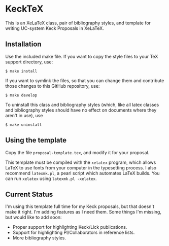 # KeckTeX

This is an XeLaTeX class, pair of bibliography styles, and template for writing UC-system Keck Proposals in XeLaTeX.

## Installation

Use the included make file. If you want to copy the style files to your TeX support directory, use:
    
    $ make install
    
If you want to symlink the files, so that you can change them and contribute those changes to this GitHub repository, use:
    
    $ make develop
    

To uninstall this class and bibliography styles (which, like all latex classes and bibliography styles should have no effect on documents where they aren't in use), use
    
    $ make uninstall
    

## Using the template

Copy the file ``proposal-template.tex``, and modify it for your proposal.

This template must be compiled with the `xelatex` program, which allows LaTeX to use fonts from your computer in the typesetting process. I also recommend `latexmk.pl`, a pearl script which automates LaTeX builds. You can run `xelatex` using `latexmk.pl -xelatex`.

## Current Status

I'm using this template full time for my Keck proposals, but that doesn't make it right. I'm adding features as I need them. Some things I'm missing, but would like to add soon:

- Proper support for highlighting Keck/Lick publications.
- Support for highlighting PI/Collaborators in reference lists.
- More bibliography styles.

